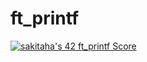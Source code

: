 # ft_printf
[![sakitaha's 42 ft_printf Score](https://badge42.vercel.app/api/v2/cljrqoszc000608mgdkng3san/project/3110250)](https://github.com/JaeSeoKim/badge42)
